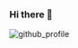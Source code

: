### Hi there 👋


![github_profile](https://user-images.githubusercontent.com/42634704/140610513-5e8b7275-2af9-4eb5-8e87-e9649ef6b4cd.png)
